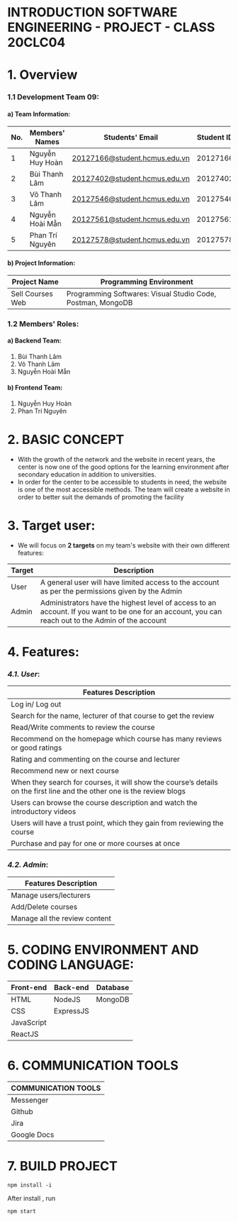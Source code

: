 # INTRODUCTION SOFTWARE ENGINEERING - PROJECT - CLASS 20CLC04
# 1. Overview
### 1.1 Development Team 09: 
#### a) Team Information:

| No. | Members' Names           | Students' Email               | Student ID|
|-----|-----------------|-------------------------------|-----------|
|  1  | Nguyễn Huy Hoàn | 20127166@student.hcmus.edu.vn | 20127166  |
|  2  | Bùi Thanh Lâm   | 20127402@student.hcmus.edu.vn | 20127402  |
|  3  | Võ Thanh Lâm    | 20127546@student.hcmus.edu.vn | 20127546  |
|  4  | Nguyễn Hoài Mẫn | 20127561@student.hcmus.edu.vn | 20127561  |
|  5  | Phan Trí Nguyên | 20127578@student.hcmus.edu.vn | 20127578  |

#### b) Project Information:

| Project Name    | Programming Environment                                    |
|-----------------|------------------------------------------------------------|
| Sell Courses Web| Programming Softwares: Visual Studio Code, Postman, MongoDB|

### 1.2 Members' Roles: 
#### a) Backend Team: 
1. Bùi Thanh Lâm
2. Võ Thanh Lâm
3. Nguyễn Hoài Mẫn

#### b) Frontend Team: 
1. Nguyễn Huy Hoàn
2. Phan Trí Nguyên

# 2. BASIC CONCEPT
- With the growth of the network and the website in recent years, the center is now one of the good options for the learning environment after secondary education in addition to universities. 
- In order for the center to be accessible to students in need, the website is one of the most accessible methods. The team will create a website in order to better suit the demands of promoting the facility


# 3. Target user:
- We will focus on **2 targets** on my team's website with their own different features:

| Target| Description |
|-------|-------------|
| User | A general user will have limited access to the account as per the permissions given by the Admin |
| Admin | Administrators have the highest level of access to an account. If you want to be one for an account, you can reach out to the Admin of the account |

#  4. Features:
### *4.1. User*:

|Features Description|
|--------------------|
|Log in/ Log out|
|Search for the name, lecturer of that course to get the review|
|Read/Write comments to review the course|
|Recommend on the homepage which course has many reviews or good ratings|
|Rating and commenting on the course and lecturer|
|Recommend new or next course|
|When they search for courses, it will show the course’s details on the first line and the other one is the review blogs|
|Users can browse the course description and watch the introductory videos|
|Users will have a trust point, which they gain from reviewing the course|
|Purchase and pay for one or more courses at once|

### *4.2. Admin*:

|Features Description|
|--------------------|
|Manage users/lecturers|
|Add/Delete courses|
|Manage all the review content|

#  5. CODING ENVIRONMENT AND CODING LANGUAGE:

|Front-end |Back-end |Database|
|----------|---------|--------|
|HTML      |NodeJS   |MongoDB |
|CSS       |ExpressJS|
|JavaScript|
|ReactJS   | 

#  6. COMMUNICATION TOOLS

|COMMUNICATION TOOLS|
|-----------|
|Messenger  |
|Github     |
|Jira       |
|Google Docs|


# 7. BUILD PROJECT
```
npm install -i 
```
After install , run
```
npm start
```
